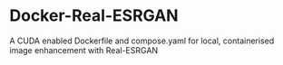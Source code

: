 # Docker-Real-ESRGAN
A CUDA enabled Dockerfile and compose.yaml for local, containerised image enhancement with Real-ESRGAN

